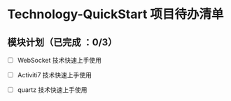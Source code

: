 # Technology-QuickStart 项目待办清单

## 模块计划（已完成 ：0/3）

- [ ] WebSocket 技术快速上手使用
- [ ] Activiti7 技术快速上手使用
- [ ] quartz 技术快速上手使用

